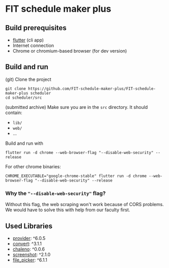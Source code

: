 # FIT schedule maker plus
## Build prerequisites
- [flutter](https://docs.flutter.dev/get-started/install) (cli app)
- Internet connection
- Chrome or chromium-based browser (for dev version)
## Build and run
(git) Clone the project

    git clone https://github.com/FIT-schedule-maker-plus/FIT-schedule-maker-plus scheduler
    cd scheduler/src

(submitted archive) Make sure you are in the `src` directory. It should contain:
- `lib/`
- `web/`
- ...
    
Build and run with

    flutter run -d chrome --web-browser-flag "--disable-web-security" --release
    
For other chrome binaries:

    CHROME_EXECUTABLE="google-chrome-stable" flutter run -d chrome --web-browser-flag "--disable-web-security" --release

### Why the `"--disable-web-security"` flag?
Without this flag, the web scraping won't work because of CORS problems. We would have to solve this with help from our faculty first.

## Used Libraries
- [provider](https://pub.dev/packages/provider): ^6.0.5 
- [convert](https://pub.dev/packages/convert): ^3.1.1 
- [chaleno](https://pub.dev/packages/chaleno): ^0.0.6 
- [screenshot](https://pub.dev/packages/screenshot): ^2.1.0 
- [file_picker](https://pub.dev/packages/file_picker): ^6.1.1 


